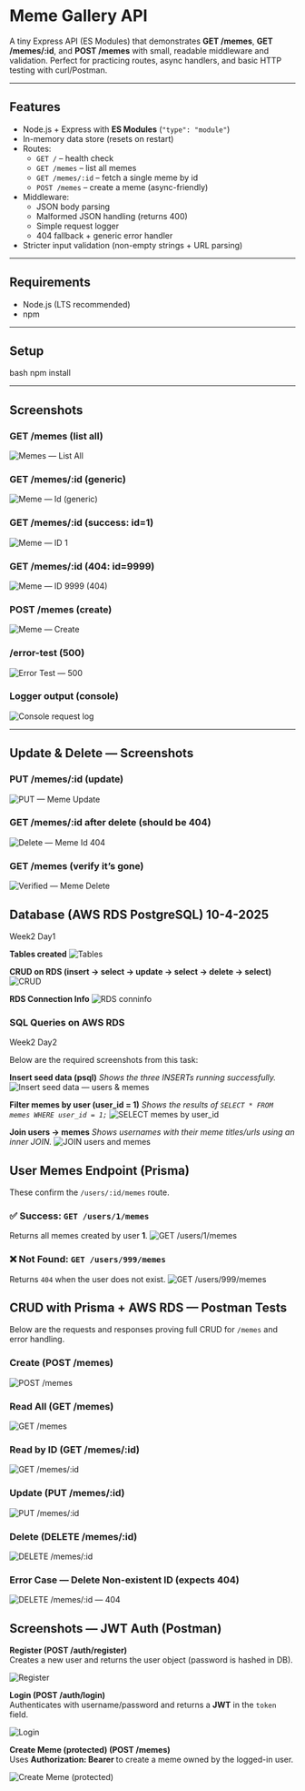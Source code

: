 # Meme Gallery API

A tiny Express API (ES Modules) that demonstrates **GET /memes**, **GET /memes/:id**, and **POST /memes** with small, readable middleware and validation. Perfect for practicing routes, async handlers, and basic HTTP testing with curl/Postman.

---

## Features

- Node.js + Express with **ES Modules** (`"type": "module"`)
- In-memory data store (resets on restart)
- Routes:
  - `GET /` – health check
  - `GET /memes` – list all memes
  - `GET /memes/:id` – fetch a single meme by id
  - `POST /memes` – create a meme (async-friendly)
- Middleware:
  - JSON body parsing
  - Malformed JSON handling (returns 400)
  - Simple request logger
  - 404 fallback + generic error handler
- Stricter input validation (non-empty strings + URL parsing)

---

## Requirements

- Node.js (LTS recommended)
- npm

---

## Setup

bash
npm install

---

## Screenshots

### GET /memes (list all)
![Memes — List All](<screenshots/Memes ListAll.png>)

### GET /memes/:id (generic)
![Meme — Id (generic)](<screenshots/Meme Id.png>)

### GET /memes/:id (success: id=1)
![Meme — ID 1](<screenshots/Meme 1.png>)

### GET /memes/:id (404: id=9999)
![Meme — ID 9999 (404)](<screenshots/Meme 9999.png>)

### POST /memes (create)
![Meme — Create](<screenshots/Meme Create.png>)

### /error-test (500)
![Error Test — 500](<screenshots/Meme error test.png>)

### Logger output (console)
![Console request log](screenshots/console-request-log.png)

---

## Update & Delete — Screenshots

### PUT /memes/:id (update)
![PUT — Meme Update](<screenshots/PUT Meme Update.png>)

### GET /memes/:id after delete (should be 404)
![Delete — Meme Id 404](<screenshots/Delete Meme Id.png>)

### GET /memes (verify it’s gone)
![Verified — Meme Delete](<screenshots/Verified Meme Delete.png>)


## Database (AWS RDS PostgreSQL)  10-4-2025 
Week2 Day1

**Tables created**
![Tables](screenshots/DB-tables.png)

**CRUD on RDS (insert → select → update → select → delete → select)**
![CRUD](screenshots/DB-crud.png)

**RDS Connection Info**
![RDS conninfo](screenshots/DB-conninfo.png)


### SQL Queries on AWS RDS
Week2 Day2

Below are the required screenshots from this task:

**Insert seed data (psql)**
_Shows the three INSERTs running successfully._
![Insert seed data — users & memes](screenshots/Insert.png)

**Filter memes by user (user_id = 1)**
_Shows the results of `SELECT * FROM memes WHERE user_id = 1;`_
![SELECT memes by user_id](screenshots/Select.png)

**Join users → memes**
_Shows usernames with their meme titles/urls using an inner JOIN._
![JOIN users and memes](screenshots/Join.png)


## User Memes Endpoint (Prisma)

These confirm the `/users/:id/memes` route.

### ✅ Success: `GET /users/1/memes`
Returns all memes created by user **1**.
![GET /users/1/memes](screenshots/userIDmemes.png)

### ❌ Not Found: `GET /users/999/memes`
Returns `404` when the user does not exist.
![GET /users/999/memes](screenshots/user999memes.png)


## CRUD with Prisma + AWS RDS — Postman Tests

Below are the requests and responses proving full CRUD for `/memes` and error handling.  

### Create (POST /memes)
![POST /memes](screenshots/PostMeme.png)

### Read All (GET /memes)
![GET /memes](screenshots/GetAllMemes.png)

### Read by ID (GET /memes/:id)
![GET /memes/:id](screenshots/MemeByID.png)

### Update (PUT /memes/:id)
![PUT /memes/:id](screenshots/UpdateMeme.png)

### Delete (DELETE /memes/:id)
![DELETE /memes/:id](screenshots/DeleteMeme.png)

### Error Case — Delete Non-existent ID (expects 404)
![DELETE /memes/:id — 404](screenshots/Delete404.png)


## Screenshots — JWT Auth (Postman)

**Register (POST /auth/register)**  
Creates a new user and returns the user object (password is hashed in DB).

![Register](./screenshots/Register.png)

**Login (POST /auth/login)**  
Authenticates with username/password and returns a **JWT** in the `token` field.

![Login](./screenshots/Login.png)

**Create Meme (protected) (POST /memes)**  
Uses **Authorization: Bearer <token>** to create a meme owned by the logged-in user.

![Create Meme (protected)](./screenshots/CreateMeme(protected).png)
